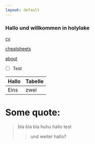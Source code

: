 ```yaml
---
layout: default
---
```


### Hallo und willkommen in holylake

[cv](cv)

[cheatsheets](blog)

[about](about)

- [ ] Test

Hallo|Tabelle
-----|-----
Eins | zwei

# Some quote:
> bla bla bla
> huhu hallo test
>> und weiter
>> hallo?
